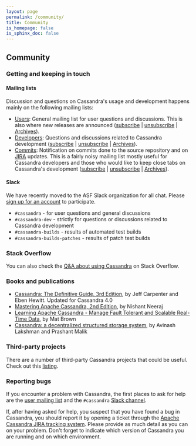 ```yaml
---
layout: page
permalink: /community/
title: Community
is_homepage: false
is_sphinx_doc: false
---
```


Community
---------

### Getting and keeping in touch

#### Mailing lists<a name="mailing"></a>

Discussion and questions on Cassandra's usage and development happens mainly on the following mailing lists:

* [Users](http://www.mail-archive.com/user@cassandra.apache.org/): General mailing list for user questions and discussions. This is also where new releases are announced
  ([subscribe](mailto:user-subscribe@cassandra.apache.org) | [unsubscribe](mailto:user-unsubscribe@cassandra.apache.org) | [Archives](https://lists.apache.org/list.html?user@cassandra.apache.org)).
* [Developers](http://www.mail-archive.com/dev@cassandra.apache.org/): Questions and discussions related to Cassandra development
  ([subscribe](mailto:dev-subscribe@cassandra.apache.org) | [unsubscribe](mailto:dev-unsubscribe@cassandra.apache.org) | [Archives](https://lists.apache.org/list.html?dev@cassandra.apache.org)).
* [Commits](http://www.mail-archive.com/commits@cassandra.apache.org/): Notification on commits done to the source
  repository and on [JIRA](https://issues.apache.org/jira/browse/CASSANDRA) updates. This is a fairly noisy mailing list
  mostly useful for Cassandra developers and those who would like to keep close tabs on Cassandra's development
  ([subscribe](mailto:commits-subscribe@cassandra.apache.org) | [unsubscribe](mailto:commits-unsubscribe@cassandra.apache.org) | [Archives](https://lists.apache.org/list.html?commits@cassandra.apache.org)).
  
#### Slack

We have recently moved to the ASF Slack organization for all chat.  Please [sign up for an account](https://s.apache.org/slack-invite) to participate.

* `#cassandra` - for user questions and general discussions
* `#cassandra-dev` - strictly for questions or discussions related to Cassandra development
* `#cassandra-builds` - results of automated test builds
* `#cassandra-builds-patches` - results of patch test builds

### Stack Overflow

You can also check the [Q&A about using Cassandra](http://stackoverflow.com/questions/tagged/cassandra) on Stack
Overflow.

### Books and publications

* [Cassandra: The Definitive Guide, 3rd Edition](http://shop.oreilly.com/product/0636920299837.do), by Jeff Carpenter and Eben Hewitt. Updated for Cassandra 4.0
* [Mastering Apache Cassandra, 2nd Edition](https://www.amazon.com/Mastering-Apache-Cassandra-Nishant-Neeraj/dp/1784392618/), by Nishant Neeraj
* [Learning Apache Cassandra - Manage Fault Tolerant and Scalable Real-Time Data](https://www.amazon.com/Learning-Apache-Cassandra-Tolerant-Real-Time/dp/1783989203/), by Mat Brown
* [Cassandra: a decentralized structured storage system](https://dl.acm.org/citation.cfm?id=1773922), by Avinash Lakshman and Prashant Malik

### Third-party projects

There are a number of third-party Cassandra projects that could be useful. Check out this [listing](https://cassandra.apache.org/third-party/).

### Reporting bugs

If you encounter a problem with Cassandra, the first places to ask for help are the [user mailing list](#mailing)
and the `#cassandra` [Slack channel](https://s.apache.org/slack-invite).

If, after having asked for help, you suspect that you have found a bug in Cassandra, you should report it by opening a
ticket through the [Apache Cassandra JIRA tracking system](https://issues.apache.org/jira/browse/CASSANDRA). Please provide as much
detail as you can on your problem. Don't forget to indicate which version of Cassandra you are running and on which environment.
